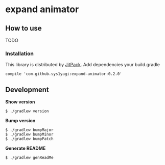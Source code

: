 expand animator
=============



## How to use

TODO

### Installation

This library is distributed by [JitPack](https://jitpack.io/). Add dependencies your build.gradle

```
compile 'com.github.sys1yagi:expand-animator:0.2.0'
```

## Development


__Show version__

```
$ ./gradlew version
```

__Bump version__

```
$ ./gradlew bumpMajor
$ ./gradlew bumpMinor
$ ./gradlew bumpPatch
```

__Generate README__

```
$ ./gradlew genReadMe
```

